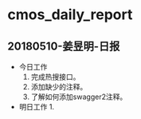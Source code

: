 # cmos_daily_report

## 20180510-姜昱明-日报
- 今日工作
    1. 完成热搜接口。
    2. 添加缺少的注释。
    3. 了解如何添加swagger2注释。
- 明日工作
    1. 





